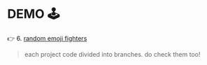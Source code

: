 # DEMO 🕹️

👉 6.  [random emoji fighters](#)


> each project code divided into branches. do check them too!